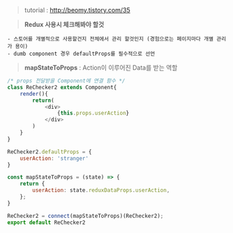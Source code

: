 > tutorial
: http://beomy.tistory.com/35


> **Redux 사용시 체크해봐야 할것**
```
- 스토어를 개별적으로 사용할건지 전체에서 관리 할것인지 (경험으로는 페이지마다 개별 관리가 용이)
- dumb component 경우 defaultProps를 필수적으로 선언
```


> **mapStateToProps**
: Action이 이루어진 Data를 받는 역할
```javascript
/* props 전달받을 Component에 연결 함수 */
class ReChecker2 extends Component{
    render(){
        return(
            <div>
                {this.props.userAction}
            </div>
        )
    }
}

ReChecker2.defaultProps = {
    userAction: 'stranger'
}

const mapStateToProps = (state) => {
    return {
        userAction: state.reduxDataProps.userAction,
    };
}

ReChecker2 = connect(mapStateToProps)(ReChecker2);
export default ReChecker2
```
